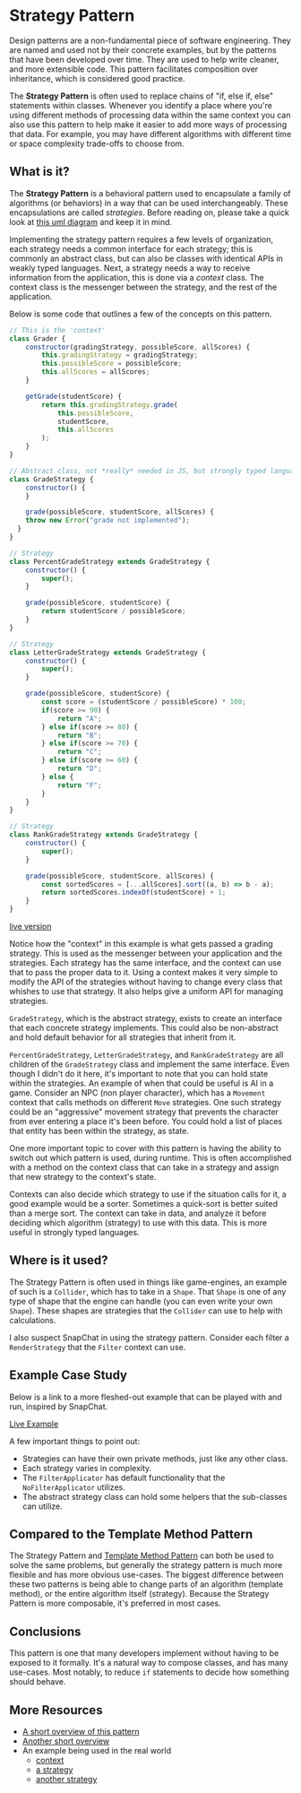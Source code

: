 # Strategy Pattern

Design patterns are a non-fundamental piece of software engineering. They are named and used not by their concrete examples, but by the patterns that have been developed over time. They are used to help write cleaner, and more extensible code. This pattern facilitates composition over inheritance, which is considered good practice. 

The **Strategy Pattern** is often used to replace chains of "if, else if, else" statements within classes. Whenever you identify a place where you're using different methods of processing data within the same context you can also use this pattern to help make it easier to add more ways of processing that data. For example, you may have different algorithms with different time or space complexity trade-offs to choose from.

## What is it?

The **Strategy Pattern** is a behavioral pattern used to encapsulate a family of algorithms (or behaviors) in a way that can be used interchangeably. These encapsulations are called *strategies*. Before reading on, please take a quick look at [this uml diagram](https://upload.wikimedia.org/wikipedia/commons/4/45/W3sDesign_Strategy_Design_Pattern_UML.jpg) and keep it in mind. 

Implementing the strategy pattern requires a few levels of organization, each strategy needs a common interface for each strategy; this is commonly an abstract class, but can also be classes with identical APIs in weakly typed languages. Next, a strategy needs a way to receive information from the application, this is done via a *context* class. The context class is the messenger between the strategy, and the rest of the application. 

Below is some code that outlines a few of the concepts on this pattern.

~~~javascript
// This is the 'context'
class Grader { 
	constructor(gradingStrategy, possibleScore, allScores) {
		this.gradingStrategy = gradingStrategy;
		this.possibleScore = possibleScore;
		this.allScores = allScores;
	}

	getGrade(studentScore) {
		return this.gradingStrategy.grade(
			this.possibleScore,
			studentScore,
			this.allScores
		);
	}
}

// Abstract class, not *really* needed in JS, but strongly typed languages will require this as an interface
class GradeStrategy { 
	constructor() {
	}

	grade(possibleScore, studentScore, allScores) {
    throw new Error("grade not implemented");
  }
}

// Strategy
class PercentGradeStrategy extends GradeStrategy {
	constructor() {
		super();
	}

	grade(possibleScore, studentScore) {
		return studentScore / possibleScore;
	}
}

// Strategy
class LetterGradeStrategy extends GradeStrategy {
	constructor() {
		super();
	}

	grade(possibleScore, studentScore) {
		const score = (studentScore / possibleScore) * 100;
		if(score >= 90) {
			return "A";
		} else if(score >= 80) {
			return "B";
		} else if(score >= 70) {
			return "C";
		} else if(score >= 60) {
			return "D";
		} else {
			return "F";
		}
	}
}

// Strategy
class RankGradeStrategy extends GradeStrategy {
	constructor() {
		super();
	}

	grade(possibleScore, studentScore, allScores) {
		const sortedScores = [...allScores].sort((a, b) => b - a);
		return sortedScores.indexOf(studentScore) + 1;
	}
}
~~~

[live version](https://repl.it/@I3uckwheat/strat-pat-examp#index.js)

Notice how the "context" in this example is what gets passed a grading strategy. This is used as the messenger between your application and the strategies. Each strategy has the same interface, and the context can use that to pass the proper data to it. Using a context makes it very simple to modify the API of the strategies without having to change every class that whishes to use that strategy. It also helps give a uniform API for managing strategies. 

`GradeStrategy`, which is the abstract strategy, exists to create an interface that each concrete strategy implements. This could also be non-abstract and hold default behavior for all strategies that inherit from it. 

`PercentGradeStrategy`, `LetterGradeStrategy`, and `RankGradeStrategy` are all children of the `GradeStrategy` class and implement the same interface. Even though I didn't do it here, it's important to note that you can hold state within the strategies. An example of when that could be useful is AI in a game. Consider an NPC (non player character), which has a `Movement` context that calls methods on different `Move` strategies. One such strategy could be an "aggressive" movement strategy that prevents the character from ever entering a place it's been before. You could hold a list of places that entity has been within the strategy, as state. 

One more important topic to cover with this pattern is having the ability to switch out which pattern is used, during runtime. This is often accomplished with a method on the context class that can take in a strategy and assign that new strategy to the context's state. 

Contexts can also decide which strategy to use if the situation calls for it, a good example would be a sorter. Sometimes a quick-sort is better suited than a merge sort. The context can take in data, and analyze it before deciding which algorithm (strategy) to use with this data. This is more useful in strongly typed languages.


## Where is it used?

The Strategy Pattern is often used in things like game-engines, an example of such is a `Collider`, which has to take in a `Shape`. That `Shape` is one of any type of shape that the engine can handle (you can even write your own `Shape`). These shapes are strategies that the `Collider` can use to help with calculations. 

I also suspect SnapChat in using the strategy pattern. Consider each filter a `RenderStrategy` that the `Filter` context can use. 

## Example Case Study

Below is a link to a more fleshed-out example that can be played with and run, inspired by SnapChat.

[Live Example](https://repl.it/@I3uckwheat/strategic-printer#script.js)

A few important things to point out:

* Strategies can have their own private methods, just like any other class.
* Each strategy varies in complexity.
* The `FilterApplicator` has default functionality that the `NoFilterApplicator` utilizes.
* The abstract strategy class can hold some helpers that the sub-classes can utilize.


## Compared to the Template Method Pattern

The Strategy Pattern and [Template Method Pattern](/blog/template-method-pattern) can both be used to solve the same problems, but generally the strategy pattern is much more flexible and has more obvious use-cases. The biggest difference between these two patterns is being able to change parts of an algorithm (template method), or the entire algorithm itself (strategy). Because the Strategy Pattern is more composable, it's preferred in most cases.

## Conclusions

This pattern is one that many developers implement without having to be exposed to it formally. It's a natural way to compose classes, and has many use-cases. Most notably, to reduce `if` statements to decide how something should behave.

## More Resources

* [A short overview of this pattern](https://refactoring.guru/design-patterns/strategy)
* [Another short overview](https://sourcemaking.com/design_patterns/strategy)
* An example being used in the real world
  * [context](https://github.com/TheOdinProject/theodinproject/blob/master/app/services/discord_notifier.rb)
  * [a strategy](https://github.com/TheOdinProject/theodinproject/blob/master/app/services/notifications/flag_submission.rb)
  * [another strategy](https://github.com/TheOdinProject/theodinproject/blob/master/app/services/notifications/daily_summary.rb)
